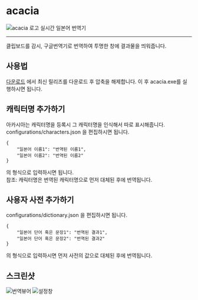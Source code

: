 # acacia
![acacia 로고](http://i.imgur.com/7EHaoJ5.png)
실시간 일본어 번역기

---
클립보드를 감시, 구글번역기로 번역하여 투명한 창에 결과물을 띄워줍니다.

## 사용법
[다운로드](https://github.com/HelloWorld017/releases/) 에서 최신 릴리즈를 다운로드 후 압축을 해제합니다.
이 후 acacia.exe를 실행하시면 됩니다.

## 캐릭터명 추가하기
아카시아는 캐릭터명을 등록시 그 캐릭터명을 인식해서 따로 표시해줍니다. configurations/characters.json 을 편집하시면 됩니다.
```
{
	"일본어 이름1": "번역된 이름1",
	"일본어 이름2": "번역된 이름2"
}
```
의 형식으로 입력하시면 됩니다.  
참조: 캐릭터명은 번역된 캐릭터명으로 먼저 대체된 후에 번역됩니다.

## 사용자 사전 추가하기
configurations/dictionary.json 을 편집하시면 됩니다.
```
{
	"일본어 단어 혹은 문장1": "번역된 결과1",
	"일본어 단어 혹은 문장2": "번역된 결과2"
}
```
의 형식으로 입력하시면 먼저 사전의 값으로 대체된 후에 번역됩니다.

## 스크린샷
![번역뷰어](http://i.imgur.com/Rj9U2rM.jpg)
![설정창](http://i.imgur.com/J8kyd2D.jpg)
